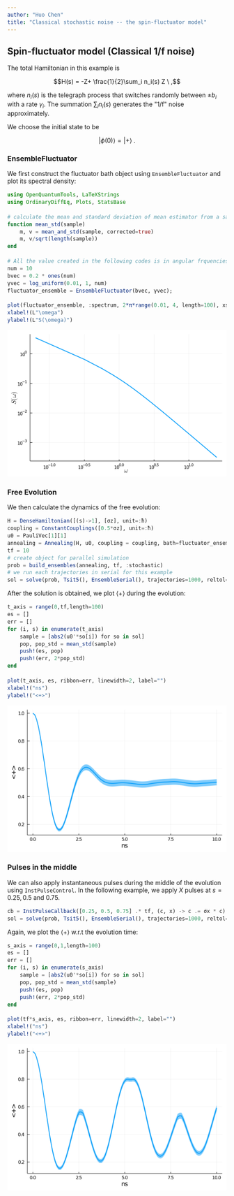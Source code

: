 ```yaml
---
author: "Huo Chen"
title: "Classical stochastic noise -- the spin-fluctuator model"
---
```



## Spin-fluctuator model (Classical 1/f noise)
The total Hamiltonian in this example is

$$H(s) = -Z+ \frac{1}{2}\sum_i n_i(s) Z \ ,$$

where $n_i(s)$ is the telegraph process that switches randomly between $\pm b_i$ with a rate $\gamma_i$. The summation $\sum_i n_i(s)$ generates the "1/f" noise approximately.

We choose the initial state to be

$$\lvert \phi(0) \rangle = \lvert + \rangle \ .$$

### EnsembleFluctuator

We first construct the fluctuator bath object using `EnsembleFluctuator` and plot its spectral density:


```julia
using OpenQuantumTools, LaTeXStrings
using OrdinaryDiffEq, Plots, StatsBase

# calculate the mean and standard deviation of mean estimator from a sample
function mean_std(sample)
    m, v = mean_and_std(sample, corrected=true)
    m, v/sqrt(length(sample))
end

# All the value created in the following codes is in angular frquencies unit
num = 10
bvec = 0.2 * ones(num)
γvec = log_uniform(0.01, 1, num)
fluctuator_ensemble = EnsembleFluctuator(bvec, γvec);

plot(fluctuator_ensemble, :spectrum, 2*π*range(0.01, 4, length=100), xscale=:log10, yscale=:log10, linewidth=2, label="")
xlabel!(L"\omega")
ylabel!(L"S(\omega)")
```

![](figures/06-spin_fluctuators_1_1.png)



### Free Evolution

We then calculate the dynamics of the free evolution:

```julia
H = DenseHamiltonian([(s)->1], [σz], unit=:ħ)
coupling = ConstantCouplings([0.5*σz], unit=:ħ)
u0 = PauliVec[1][1]
annealing = Annealing(H, u0, coupling = coupling, bath=fluctuator_ensemble)
tf = 10
# create object for parallel simulation
prob = build_ensembles(annealing, tf, :stochastic)
# we run each trajectories in serial for this example
sol = solve(prob, Tsit5(), EnsembleSerial(), trajectories=1000, reltol=1e-6, saveat=range(0,tf,length=100))
```




After the solution is obtained, we plot $\langle + \rangle$ during the evolution:

```julia
t_axis = range(0,tf,length=100)
es = []
err = []
for (i, s) in enumerate(t_axis)
    sample = [abs2(u0'*so[i]) for so in sol]
    pop, pop_std = mean_std(sample)
    push!(es, pop)
    push!(err, 2*pop_std)
end

plot(t_axis, es, ribbon=err, linewidth=2, label="")
xlabel!("ns")
ylabel!("<+>")
```

![](figures/06-spin_fluctuators_3_1.png)



### Pulses in the middle
We can also apply instantaneous pulses during the middle of the evolution using `InstPulseControl`. In the following example, we apply $X$ pulses at $s = 0.25, 0.5$ and $0.75$.

```julia
cb = InstPulseCallback([0.25, 0.5, 0.75] .* tf, (c, x) -> c .= σx * c)
sol = solve(prob, Tsit5(), EnsembleSerial(), trajectories=1000, reltol=1e-6, saveat=range(0,tf,length=100), callback=cb)
```




Again, we plot the $\langle + \rangle$ w.r.t the evolution time:

```julia
s_axis = range(0,1,length=100)
es = []
err = []
for (i, s) in enumerate(s_axis)
    sample = [abs2(u0'*so[i]) for so in sol]
    pop, pop_std = mean_std(sample)
    push!(es, pop)
    push!(err, 2*pop_std)
end

plot(tf*s_axis, es, ribbon=err, linewidth=2, label="")
xlabel!("ns")
ylabel!("<+>")
```

![](figures/06-spin_fluctuators_5_1.png)
